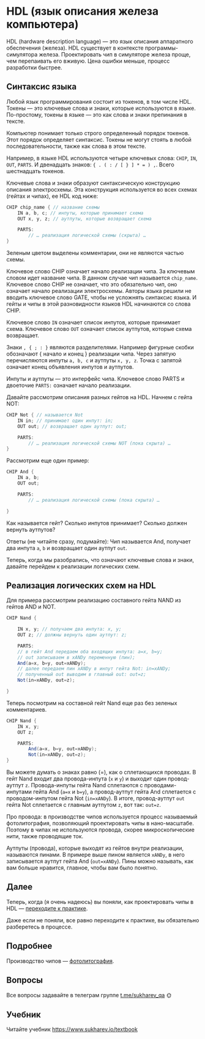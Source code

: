 # HDL (язык описания железа компьютера)

HDL (hardware description language) — это язык описания аппаратного обеспечения (железа). HDL существует в контексте программы-симулятора железа. Проектировать чип в симуляторе железа проще, чем перепаивать его вживую. Цена ошибки меньше, процесс разработки быстрее.

## Синтаксис языка

Любой язык программирования состоит из токенов, в том числе HDL. Токены — это ключевые слова и знаки, которые используются в языке. По-простому, токены в языке — это как слова и знаки препинания в тексте.

Компьютер понимает только строго определенный порядок токенов. Этот порядок определяет синтаксис. Токены не могут стоять в любой последовательности, также как слова в этом тексте.

Например, в языке HDL используются четыре ключевых слова: `CHIP`, `IN`, `OUT`, `PARTS`. И двенадцать знаков: `{ . ( : / [ } ] * = ) ,`. Всего шестнадцать токенов.

Ключевые слова и знаки образуют синтаксическую конструкцию описания электросхемы. Эта конструкция используется во всех схемах (гейтах и чипах), ее HDL код ниже:

```java
CHIP chip_name { // название схемы
    IN a, b, c; // инпуты, которые принимает схема
    OUT x, y, z; // аутпуты, которые возвращает схема

    PARTS:
        // … реализация логической схемы (скрыта) …
}
```

Зеленым цветом выделены комментарии, они не являются частью схемы.

Ключевое слово CHIP означает начало реализации чипа. За ключевым словом идет название чипа. В данном случае чип называется `chip_name`. Ключевое слово CHIP не означает, что это обязательно чип, оно означает начало реализации электросхемы. Авторы языка решили не вводить ключевое слово GATE, чтобы не усложнять синтаксис языка. И гейты и чипы в этой разновидности языков HDL начинаются со слова CHIP.

Ключевое слово `IN` означает список инпутов, которые принимает схема. Ключевое слово `OUT` означает список аутпутов, которые схема возвращает.

Знаки `, { ; : }` являются разделителями. Например фигурные скобки обозначают { начало и конец } реализации чипа. Через запятую перечисляются инпуты `a, b, c` и аутпуты `x, y, z`. Точка с запятой означает конец объявления инпутов и аутпутов.

Инпуты и аутпуты — это интерфейс чипа. Ключевое слово PARTS и двоеточие `PARTS:` означает начало реализации.

Давайте рассмотрим описания разных гейтов на HDL. Начнем с гейта NOT:

```java
CHIP Not { // называется Not
    IN in; // принимает один инпут: in;
    OUT out; // возвращает один аутпут: out;

    PARTS:
        // … реализация логической схемы NOT (пока скрыта) …
}
```

Рассмотрим еще один пример:

```java
CHIP And {
    IN a, b;
    OUT out;

    PARTS:
        // … реализация логической схемы (пока скрыта) …

}
```

Как называется гейт? Сколько инпутов принимает? Сколько должен вернуть аутпутов?

Ответы (не читайте сразу, подумайте): Чип называется And, получает два инпута `a`, `b` и возвращает один аутпут `out`.

Теперь, когда мы разобрались, что означают ключевые слова и знаки, давайте перейдем к реализации логических схем.

## Реализация логических схем на HDL

Для примера рассмотрим реализацию составного гейта NAND из гейтов AND и NOT.

```java
CHIP Nand {

    IN x, y; // получаем два инпута: x, y;
    OUT z; // должны вернуть один аутпут: z;

    PARTS:
    // в гейт And передаем оба входящих инпута: a=x, b=y;
    // out записываем в xANDy переменную (пин);
    And(a=x, b=y, out=xANDy);
    // далее передаем пин xANDy в инпут гейта Not: in=xANDy;
    // полученный out выводим в главный out: out=z;
    Not(in=xANDy, out=z);

}
```

Теперь посмотрим на составной гейт Nand еще раз без зеленых комментариев.

```java
CHIP Nand {
    IN x, y;
    OUT z;

    PARTS:
        And(a=x, b=y, out=xANDy);
        Not(in=xANDy, out=z);
}
```

Вы можете думать о знаках равно (=), как о сплетающихся проводах. В гейт Nand входит два провода-инпута (`x` и `y`) и выходит один провод-аутпут `z`. Провода-инпуты гейта Nand сплетаются с проводами-инпутами гейта And (`a=x` и `b=y`), а провод-аутпут гейта And сплетается с проводом-инпутом гейта Not (`in=xANDy`). В итоге, провод-аутпут `out` гейта Not сплетается с главным аутпутом `z`, вот так: `out=z`.

Про провода: в производстве чипов используется процесс называемый фотолитография, позволяющий проектировать чипы в нано-масштабе. Поэтому в чипах не используются провода, скорее микроскопические нити, также проводящие ток.

Аутпуты (провода), которые выходят из гейтов внутри реализации, называются пинами. В примере выше пином является `xANDy`, в него записывается аутпут гейта And (`out=xANDy`). Пины можно называть, как вам больше нравится, главное, чтобы вам было понятно.

## Далее

Теперь, когда (я очень надеюсь) вы поняли, как проектировать чипы в HDL — [переходите к практике](https://github.com/di-sukharev/computer/tree/master/projects/01-gates/elementary/).

Даже если не поняли, все равно переходите к практике, вы обязательно разберетесь в процессе.

## Подробнее

Производство чипов — [фотолитография](https://ru.wikipedia.org/wiki/Фотолитография).

## Вопросы

Все вопросы задавайте в телеграм группе [t.me/sukharev_qa](https://www.t.me/sukharev_qa) 🌞

## Учебник

Читайте учебник https://www.sukharev.io/textbook
